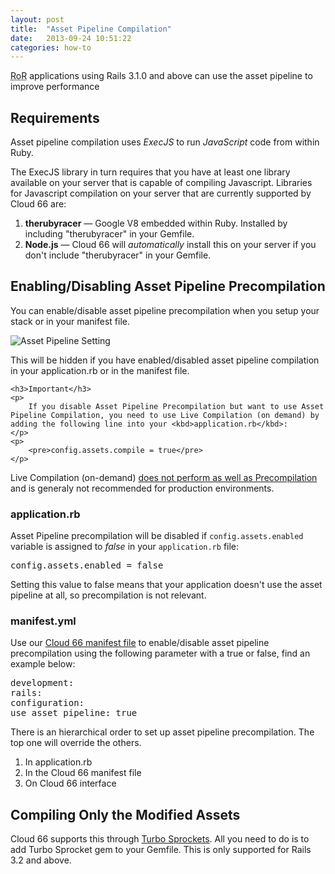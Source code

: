 ```yaml
---
layout: post
title:  "Asset Pipeline Compilation"
date:   2013-09-24 10:51:22
categories: how-to
---
```


<p class="lead">
    <abbr title="Ruby on Rails">RoR</abbr> applications using Rails 3.1.0 and above can use the asset pipeline to improve performance
</p>

## Requirements

Asset pipeline compilation uses *ExecJS* to run *JavaScript* code from within Ruby.

The ExecJS library in turn requires that you have at least one library available on your server that is capable of compiling Javascript.
Libraries for Javascript compilation on your server that are currently supported by Cloud 66 are:

1. **therubyracer** &mdash;  Google V8 embedded within Ruby. Installed by including "therubyracer" in your Gemfile.
2. **Node.js** &mdash; Cloud 66 will *automatically* install this on your server if you don't include "therubyracer" in your Gemfile.


## Enabling/Disabling Asset Pipeline Precompilation

You can enable/disable asset pipeline precompilation when you setup your stack or in your manifest file.

![Asset Pipeline Setting](http://cdn.cloud66.com.s3.amazonaws.com/images/help/asset_pipeline.png)

This will be hidden if you have enabled/disabled asset pipeline compilation in your application.rb or in the manifest file.

<div class="notice notice-error">

    <h3>Important</h3>
    <p>
        If you disable Asset Pipeline Precompilation but want to use Asset Pipeline Compilation, you need to use Live Compilation (on demand) by adding the following line into your <kbd>application.rb</kbd>:
    </p>
    <p>
        <pre>config.assets.compile = true</pre>
    </p>
</div>

<p>Live Compilation (on-demand) <a href="http://guides.rubyonrails.org/asset_pipeline.html#live-compilation">does not perform as well as Precompilation</a> and is generaly not recommended for production environments.
</p>


### application.rb

Asset Pipeline precompilation will be disabled if <code>config.assets.enabled</code> variable is assigned to *false* in your <code>application.rb</code> file:

<pre class="terminal">
config.assets.enabled = false
</pre>

<p>
    <span class="highlighted">Setting this value to false means that your application doesn't use the asset pipeline at all, so precompilation is not relevant</span>.
</p>

### manifest.yml

Use our [Cloud 66 manifest file](/stack-features/manifest-files.html) to enable/disable asset pipeline precompilation using the following parameter with a true or false, find <td>an example</td> below:

<pre class="terminal">
development:
rails:
configuration:
use&#95;asset&#95;pipeline: true
</pre>

There is an hierarchical order to set up asset pipeline precompilation. The top one will override the others.

<ol>
    <li>In application.rb</li>
    <li>In the Cloud 66 manifest file</li>
    <li>On Cloud 66 interface</li>
</ol>

## Compiling Only the Modified Assets

Cloud 66 supports this through [Turbo Sprockets](https://github.com/ndbroadbent/turbo-sprockets-rails3). All you need to do is to add Turbo Sprocket gem to your Gemfile. This is only supported for Rails 3.2 and above.